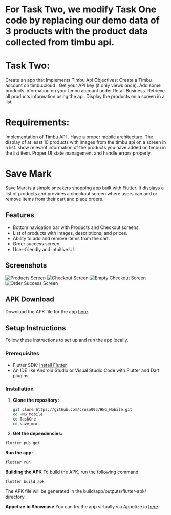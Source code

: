 # For Task Two, we modify Task One code by replacing our demo data of 3 products with the product data collected from timbu api.

# Task Two: 
Create an app that Implements Timbu Api
Objectives: Create a Timbu account on timbu.cloud . Get your API key (it only views once). Add some products information on your timbu account under Retail Business. Retrieve all products information using the api. Display the products on a screen in a list.

# Requirements:
Implementation of Timbu API .
Have a proper mobile architecture.
The display of at least 10 products with images from the timbu api on a screen in a list.
show relevant information of the products you have added on timbu in the list item.
Proper UI state management and handle errors properly.

# Save Mark
Save Mart is a simple sneakers shopping app built with Flutter. It displays a list of products and provides a checkout screen where users can add or remove items from their cart and place orders.

## Features

- Bottom navigation bar with Products and Checkout screens.
- List of products with images, descriptions, and prices.
- Ability to add and remove items from the cart.
- Order success screen.
- User-friendly and intuitive UI.

## Screenshots

![Products Screen](screenshots/ProductScreen.png)
![Checkout Screen](screenshots/CheckoutScreen.png)
![Empty Checkout Screen](screenshots/EmptyCheckoutScreen.png)
![Order Success Screen](screenshots/OrderSuccessful.png)

## APK Download

Download the APK file for the app [here](https://www.upload-apk.com/hwSD7rAtZBn6nen).

## Setup Instructions

Follow these instructions to set up and run the app locally.

### Prerequisites

- Flutter SDK: [Install Flutter](https://flutter.dev/docs/get-started/install)
- An IDE like Android Studio or Visual Studio Code with Flutter and Dart plugins.

### Installation

1. **Clone the repository:**

   ```bash
   git clone https://github.com/cruso003/HNG_Mobile.git
   cd HNG_Mobile
   cd TaskOne
   cd save_mart
   ```
2. **Get the dependencies:**

```bash
flutter pub get
```
**Run the app:**

```bash
flutter run
```
**Building the APK**
To build the APK, run the following command:

```bash
flutter build apk
```
The APK file will be generated in the build/app/outputs/flutter-apk/ directory.

**Appetize.io Showcase**
You can try the app virtually via Appetize.io [here](https://appetize.io/app/b_3c6fjbjgkv3c7lz67qgyn2feou).